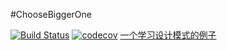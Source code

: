 #ChooseBiggerOne

[![Build Status](https://travis-ci.org/FightingLB/ChooseBiggerOne.svg?branch=master)](https://travis-ci.org/FightingLB/ChooseBiggerOne)
[![codecov](https://codecov.io/gh/FightingLB/ChooseBiggerOne/branch/master/graph/badge.svg)](https://codecov.io/gh/FightingLB/ChooseBiggerOne)
[一个学习设计模式的例子](https://www.raywenderlich.com/2102-intermediate-design-patterns-in-swift)
